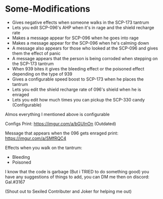 # Some-Modifications
- Gives negative effects when someone walks in the SCP-173 tantrum
- Lets you edit SCP-096's AHP when it's in rage and the shield recharge rate
- Makes a message appear for SCP-096 when he goes into rage
- Makes a message appear for the SCP-096 when he's calming down
- A message also appears for those who looked at the SCP-096 and gives them the effect of panic
- A message appears that the person is being corroded when stepping on the SCP-173 tantrum
- When 939 bites it gives the bleeding effect or the poisoned effect depending on the type of 939
- Gives a configurable speed boost to SCP-173 when he places the tantrum
- Lets you edit the shield recharge rate of 096's shield when he is enraged
- Lets you edit how much times you can pickup the SCP-330 candy (Configurable)

Almos everything I mentioned above is configurable

Configs Print: https://imgur.com/a/bGUInOn (Outdated)

Message that appears when the 096 gets enraged print: https://imgur.com/a/SMfRQC4

Effects when you walk on the tantrum:

- Bleeding
- Poisoned

I know that the code is garbage (But i TRIED to do something good)
you have any suggestions of things to add, you can DM me then on discord: Gal.#3167

(Shout out to Sexiled Contributer and Joker for helping me out)
